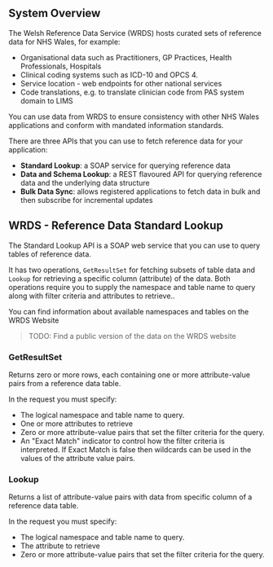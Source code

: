 ## System Overview
The Welsh Reference Data Service (WRDS) hosts curated sets of reference data for NHS Wales, for example:

 - Organisational data such as Practitioners, GP Practices, Health Professionals, Hospitals
 - Clinical coding systems such as ICD-10 and OPCS 4.
 - Service location - web endpoints for other national services
 - Code translations, e.g. to translate clinician code from PAS system domain to LIMS

You can use data from WRDS to ensure consistency with other NHS Wales applications and conform with mandated information standards.

There are three APIs that you can use to fetch reference data for your application:

 - **Standard Lookup**: a SOAP service for querying reference data
 - **Data and Schema Lookup**: a REST flavoured API for querying reference data and the underlying data structure
 - **Bulk Data Sync**: allows registered applications to fetch data in bulk and then subscribe for incremental updates 

## WRDS - Reference Data Standard Lookup
The Standard Lookup API is a SOAP web service that you can use to query tables of reference data.

It has two operations, `GetResultSet` for fetching subsets of table data and `Lookup` for retrieving a specific column (attribute) of the data. Both operations require you to supply the namespace and table name to query along with filter criteria and attributes to retrieve..

You can find information about available namespaces and tables on the WRDS Website

> TODO: Find a public version of the data on the WRDS website 

### GetResultSet
Returns zero or more rows, each containing one or more attribute-value pairs from a reference data table.

In the request you must specify:

 - The logical namespace and table name to query.
 - One or more attributes to retrieve
 - Zero or more attribute-value pairs that set the filter criteria for the query.
 - An "Exact Match" indicator to control how the filter criteria is interpreted. If Exact Match is false then wildcards can be used in the values of the attribute value pairs.

### Lookup
Returns a list of attribute-value pairs with data from specific column of a reference data table.

In the request you must specify:

 - The logical namespace and table name to query.
 - The attribute to retrieve
 - Zero or more attribute-value pairs that set the filter criteria for the query.
